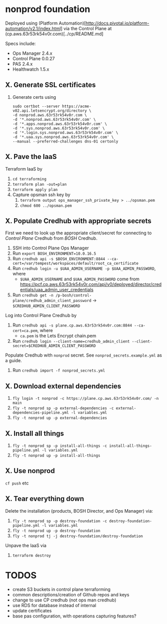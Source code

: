 # nonprod foundation

Deployed using (Platform Automation)[http://docs.pivotal.io/platform-automation/v2.1/index.html] via the Control Plane at (cp.aws.63r53rk54v0r.com)[../cp/README.md]

Specs include:
- Ops Manager 2.4.x
- Control Plane 0.0.27
- PAS 2.4.x
- Healthwatch 1.5.x

## X. Generate SSL certificates

1. Generate certs using
    ```
    sudo certbot --server https://acme-v02.api.letsencrypt.org/directory \
    -d nonprod.aws.63r53rk54v0r.com \
    -d '*.nonprod.aws.63r53rk54v0r.com' \
    -d '*.apps.nonprod.aws.63r53rk54v0r.com' \
    -d '*.sys.nonprod.aws.63r53rk54v0r.com' \
    -d '*.login.sys.nonprod.aws.63r53rk54v0r.com' \
    -d '*.uaa.sys.nonprod.aws.63r53rk54v0r.com' \
    --manual --preferred-challenges dns-01 certonly
    ```

## X. Pave the IaaS

Terraform IaaS by
1. `cd terraforming`
1. `terraform plan -out=plan`
1. `terraform apply plan`
1. Capture opsman ssh key by
    1. `terraform output ops_manager_ssh_private_key > ../opsman.pem`
    1. `chmod 600 ../opsman.pem`

## X. Populate Credhub with appropriate secrets

First we need to look up the appropriate client/secret for connecting to *Control Plane* Credhub from *BOSH* Credhub.
1. SSH into Control Plane Ops Manager
1. Run `export BOSH_ENVIRONMENT=10.0.16.5`
1. Run `credhub api -s $BOSH_ENVIRONMENT:8844 --ca-cert=/var/tempest/workspaces/default/root_ca_certificate`
1. Run `credhub login -u $UAA_ADMIN_USERNAME -p $UAA_ADMIN_PASSWORD`, where
    - `$UAA_ADMIN_USERNAME` and `$UAA_ADMIN_PASSWORD` come from https://pcf.cp.aws.63r53rk54v0r.com/api/v0/deployed/director/credentials/uaa_admin_user_credentials
1. Run `credhub get -n /p-bosh/control-plane/credhub_admin_client_password` -> `$CREDHUB_ADMIN_CLIENT_PASSWORD`

Log into Control Plane Credhub by
1. Run `credhub api -s plane.cp.aws.63r53rk54v0r.com:8844 --ca-cert=ca.pem`, where
    - `ca.pem` is the Lets Encrypt chain.pem
1. Run `credhub login --client-name=credhub_admin_client --client-secret=$CREDHUB_ADMIN_CLIENT_PASSWORD`

Populate Credhub with `nonprod` secret. See `nonprod_secrets.example.yml` as a guide.
1. Run `credhub import -f nonprod_secrets.yml`

## X. Download external dependencies

1. `fly login -t nonprod -c https://plane.cp.aws.63r53rk54v0r.com/ -n main`
1. `fly -t nonprod sp -p external-dependencies -c external-dependencies-pipeline.yml -l variables.yml`
1. `fly -t nonprod up -p external-dependencies`


## X. Install all things

1. `fly -t nonprod sp -p install-all-things -c install-all-things-pipeline.yml -l variables.yml`
1. `fly -t nonprod up -p install-all-things`

## X. Use nonprod

`cf push` etc

## X. Tear everything down

Delete the installation (products, BOSH Director, and Ops Manager) via:
1. `fly -t nonprod sp -p destroy-foundation -c destroy-foundation-pipeline.yml -l variables.yml`
1. `fly -t nonprod up -p destroy-foundation`
1. `fly -t nonprod tj -j destroy-foundation/destroy-foundation`

Unpave the IaaS via
1. `terraform destroy`

# TODOS

- create S3 buckets in control plane terraforming
- common descriptions/creation of Github repos and keys
- change to use CP credhub (not ops man credhub)
- use RDS for database instead of internal
- update certificates
- base pas configuration, with operations capturing features?